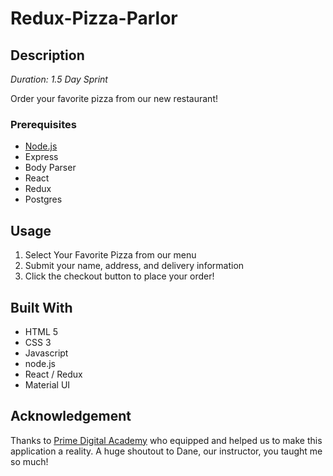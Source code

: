 # Redux-Pizza-Parlor

## Description

_Duration: 1.5 Day Sprint_

Order your favorite pizza from our new restaurant!

### Prerequisites

- [Node.js](https://nodejs.org/en/)
- Express
- Body Parser
- React
- Redux
- Postgres

## Usage

1. Select Your Favorite Pizza from our menu
2. Submit your name, address, and delivery information
3. Click the checkout button to place your order!

## Built With

- HTML 5
- CSS 3
- Javascript
- node.js
- React / Redux
- Material UI

## Acknowledgement
Thanks to [Prime Digital Academy](www.primeacademy.io) who equipped and helped us to make this application a reality. A huge shoutout to Dane, our instructor, you taught me so much!
